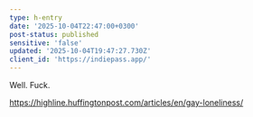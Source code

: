```yaml
---
type: h-entry
date: '2025-10-04T22:47:00+0300'
post-status: published
sensitive: 'false'
updated: '2025-10-04T19:47:27.730Z'
client_id: 'https://indiepass.app/'
---
```

Well. Fuck.

https://highline.huffingtonpost.com/articles/en/gay-loneliness/
